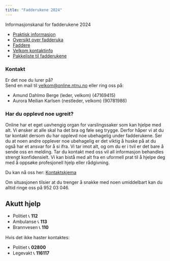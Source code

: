 ```yaml
---
title: "Fadderukene 2024"
---
```


Informasjonskanal for fadderukene 2024


* [Praktisk informasjon](/fadderukene/2024-/PraktiskInfo)
* [Oversikt over fadderuka](https://splash.online.ntnu.no/)  
* [Faddere](/fadderukene/2024-/Faddere)  
* [Velkom kontaktinfo](/fadderukene/2024-/velkom/) 
* [Pakkeliste til fadderukene](/fadderukene/2024-/pakkeliste/)


### Kontakt
Er det noe du lurer på?  
Send en mail til velkom@online.ntnu.no eller ring oss på:

- Amund Dahlmo Berge (leder, velkom) (47169415)  
- Aurora Meilian Karlsen (nestleder, velkom) (90781986) 


### Har du opplevd noe ugreit?
Online har et eget uavhengig organ for varslingssaker som kan hjelpe med alt. Vi ønsker at alle skal ha det bra og føle seg trygge. Derfor håper vi at du tar kontakt dersom du har opplevd noe ubehagelig under fadderukene. Ser du at noen andre opplever noe ubehagelig er det viktig å huske på at du også har et ansvar for å si ifra. Vi tar imot alt, og om du er i tvil er det bare å sende oss en melding. Tar du kontakt med oss vil all informasjon behandles strengt konfidensielt. Vi kan bistå med alt fra en uformell prat til å hjelpe deg med å oppsøke profesjonell hjelp eller rådgivning.

Du kan nå oss her: [Kontaktskjema](https://docs.google.com/forms/d/e/1FAIpQLScvjEqVsiRIYnVqCNqbH_-nmYk3Ux6la8a7KZzsY3sJDbW-iA/viewform?usp=sf_link) 

Om situasjonen tilsier at du trenger å snakke med noen umiddelbart kan du alltid ringe oss på 952 03 046.


Akutt hjelp
------------------------------------

- Politiet 📞 **112**  
- Ambulanse 📞 **113**  
- Brannvesen 📞 **110**

Hvis det ikke haster kontaktes:

- Politiet 📞 **02800**  
- Legevakt 📞 **116117**